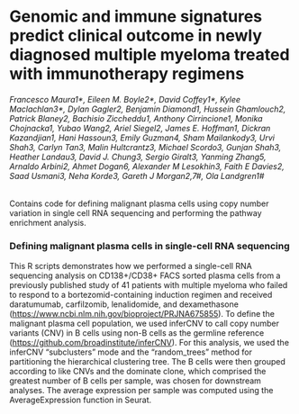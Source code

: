 # Genomic and immune signatures predict clinical outcome in newly diagnosed multiple myeloma treated with immunotherapy regimens
###### Francesco Maura1*, Eileen M. Boyle2*, David Coffey1*, Kylee Maclachlan3*, Dylan Gagler2, Benjamin Diamond1, Hussein Ghamlouch2, Patrick Blaney2, Bachisio Ziccheddu1, Anthony Cirrincione1, Monika Chojnacka1, Yubao Wang2, Ariel Siegel2, James E. Hoffman1, Dickran Kazandjian1, Hani Hassoun3, Emily Guzman4, Sham Mailankody3, Urvi Shah3, Carlyn Tan3, Malin Hultcrantz3, Michael Scordo3, Gunjan Shah3, Heather Landau3, David J. Chung3, Sergio Giralt3, Yanming Zhang5, Arnaldo Arbini2, Ahmet Dogan6, Alexander M Lesokhin3, Faith E Davies2, Saad Usmani3, Neha Korde3, Gareth J Morgan2,7#, Ola Landgren1#

Contains code for defining malignant plasma cells using copy number variation in single cell RNA sequencing and performing the pathway enrichment analysis.

### Defining malignant plasma cells in single-cell RNA sequencing

This R scripts demonstrates how we performed a single-cell RNA sequencing analysis on CD138+/CD38+ FACS sorted plasma cells from a previously published study of 41 patients with multiple myeloma who failed to respond to a bortezomid-containing induction regimen and received daratumumab, carfilzomib, lenalidomide, and dexamethasone (https://www.ncbi.nlm.nih.gov/bioproject/PRJNA675855).  To define the malignant plasma cell population, we used inferCNV to call copy number variants (CNV) in B cells using non-B cells as the germline reference (https://github.com/broadinstitute/inferCNV). For this analysis, we used the inferCNV “subclusters” mode and the “random_trees” method for partitioning the hierarchical clustering tree. The B cells were then grouped according to like CNVs and the dominate clone, which comprised the greatest number of B cells per sample, was chosen for downstream analyses. The average expression per sample was computed using the AverageExpression function in Seurat.
